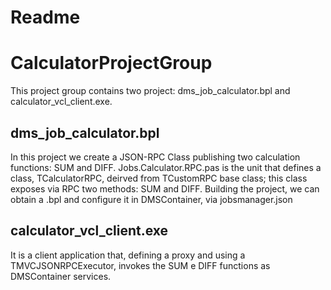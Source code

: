 # Readme

# CalculatorProjectGroup

This project group contains two project: dms_job_calculator.bpl and calculator_vcl_client.exe.

## dms_job_calculator.bpl
In this project we create a JSON-RPC Class publishing two calculation functions: SUM and DIFF.
Jobs.Calculator.RPC.pas is the unit that defines a class, TCalculatorRPC, deirved from TCustomRPC base class; this class
exposes via RPC two methods: SUM and DIFF.
Building the project, we can obtain a .bpl and configure it in DMSContainer, via jobsmanager.json

## calculator_vcl_client.exe
It is a client application that, defining a proxy and using a TMVCJSONRPCExecutor, invokes the SUM e DIFF functions as
DMSContainer services.
